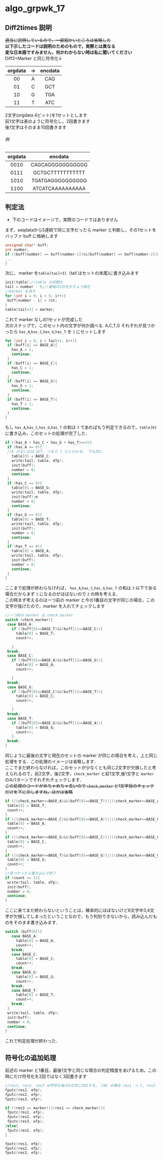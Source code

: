 # algo_grpwk_17
## Diff2times 説明
~~適当に説明しているので，一部細かいところは省略した~~  
**以下示したコードは説明のためのもので，実際とは異なる**  
**変な日本語ですみません，何かわからない時は私に聞いてください**  
Diff3+Marker と同じ符号化↓


| orgdata |->| encdata |
|:---:|:---:|:---:| 
| 00 |A| CAG |
| 01 |C| GCT |
| 10 |G| TGA |
| 11 |T| ATC |

2文字(orgdata 4ビット)を1セットとします  
前1文字は表のように符号化し，2回書きます  
後1文字はそのまま10回書きます  
###### 例  
| orgdata | encdata |
|:---:|:---:| 
| 0010 | CAGCAGGGGGGGGGGG |
| 0111 | GCTGCTTTTTTTTTTT |
| 1010 | TGATGAGGGGGGGGGG |
| 1100 | ATCATCAAAAAAAAAA | 
## 判定法
- 下のコードはイメージで，実際のコードではありません  
  
まず，seqdataから5連続で同じ文字だったら marker と判断し，その1セットをバッファ buff に格納します  
 ```C
 unsigned char* buff;
 int number;
 if ((buff[number] == buff[number-1])&&(buff[number] == buff[number-2])&&(buff[number] == buff[number-3])&&(buff[number] == buff[number-4])){
 ...
 }
 ```
 次に， marker を`table[tail+3]`（tail はセットの末尾)に書き込みます
 ```C
init(table);//table の初期化
tail = number - 5;//最後の1桁を示すよう修正
//marker を消す
for (int i = 0; i < 5; i++){
  buff[number - i] = rst;
}
table[tail+3] = marker;
 ```
 これで marker なしの1セットが完成した  
 次のステップで，このセット内の文字が何か調べる. A,C,T,G それぞれが見つかったら `has_A`,`has_C`,`has_G`,`has_T` を `1` にセットします
 ```C
 for (int i = 0; i < tail+1; i++){
  if (buff[i] == BASE_A){
    has_A = 1;
    continue;
  }
  if (buff[i] == BASE_C){
    has_C = 1;
    continue;
  }
  if (buff[i] == BASE_G){
    has_G = 1;
    continue;
  }
  if (buff[i] == BASE_T){
    has_T = 1;
    continue;
  }
}
 ```
 もし `has_A`,`has_C`,`has_G`,`has_T` の和は `3` であればもう判定できるので，`table[0]`に書き込み，このセットの処理が完了した．
 ```C
 if ((has_A + has_C + has_G + has_T)==3){
  if (has_A == 0){
  //A がないのは GCT, つまり C だとわかる， 下も同じ
    table[0] = BASE_C;
    write(tail, table, dfp);
    init(buff);
    number = 0;
    continue;
  }
  if (has_C == 0){
    table[0] = BASE_G;
    write(tail, table, dfp);
    init(buff);m
    number = 0;
    continue;
  }
  if (has_G == 0){
    table[0] = BASE_T;
    write(tail, table, dfp);
    init(buff);
    number = 0;
    continue;
  }
  if (has_T == 0){
    table[0] = BASE_A;
    write(tail, table, dfp);
    init(buff);
    number = 0;
    continue;
  }
}
 ```
 ここまで処理が終わらなければ， `has_A`,`has_C`,`has_G`,`has_T` の和は `3` 以下である場合だからまず `1` になるのがほぼないので `2` の時を考える．  
 この時まず考えるのは一つ前の marker と今の1番目の文字が同じの場合，この文字が抜けたので，marker を入れてチェックします
 ```C
 //一つ前の marker は check_marker
 switch (check_marker){
  case BASE_A:
    if ((buff[0]==BASE_T)&&(buff[1]==BASE_C)){
      table[0] = BASE_T;
      count++;

    }
  break;
  case BASE_C:
    if ((buff[0]==BASE_A)&&(buff[1]==BASE_G)){
      table[0] = BASE_A;
      count++;

    }
  break;
  case BASE_G:
    if ((buff[0]==BASE_C)&&(buff[1]==BASE_T)){
      table[0] = BASE_C;
      count++;

    }
  break;
  case BASE_T:
    if ((buff[0]==BASE_G)&&(buff[1]==BASE_A)){
      table[0] = BASE_G;
      count++;
    }
  break;
}
 ```
 同じように最後の文字と現在のセットの marker が同じの場合を考え，上と同じ処理をする．この処理のイメージは省略します．  
 ここでまだ終わらなければ，このセットが少なくとも同じ2文字が欠損したと考えられるので，前2文字，後2文字，`check_marker` と前1文字,後1文字と `marker` の4パターンでそれぞれチェックします．  
 ~~この処理のコードがめちゃめちゃ長いので `check_marker` と1文字目のチェックだけを下に示しますね，ほかは省略~~
 ```C
 if (((check_marker==BASE_A)&&(buff[0]==BASE_T))||((check_marker==BASE_A)&&(buff[0]==BASE_C))||((check_marker==BASE_T)&&(buff[0]==BASE_C))){
  table[0] = BASE_T;
  count++;
}
if (((check_marker==BASE_C)&&(buff[0]==BASE_A))||((check_marker==BASE_C)&&(buff[0]==BASE_G))||((check_marker==BASE_A)&&(buff[0]==BASE_G))){
  table[0] = BASE_A;
  count++;
}
if (((check_marker==BASE_G)&&(buff[0]==BASE_C))||((check_marker==BASE_C)&&(buff[0]==BASE_T))||((check_marker==BASE_G)&&(buff[0]==BASE_T))){
  table[0] = BASE_C;
  count++;
}
if (((check_marker==BASE_T)&&(buff[0]==BASE_G))||((check_marker==BASE_G)&&(buff[0]==BASE_A))||((check_marker==BASE_T)&&(buff[0]==BASE_A))){
  table[0] = BASE_G;
  count++;
}
//見つかったら書き込んで終了
if (count >= 1){
  write(tail, table, dfp);
  init(buff);
  number = 0;
  continue;
}
 ```
 ここに来てまだ終わらないということは，確率的にほぼないけど6文字中3,4文字が欠損してしまったということなので，もう判別できないから，読み込んだものをそのまま書き込みます．
 ```C
 switch (buff[0]){
    case BASE_A:
      table[0] = BASE_A;
      count++;
    break;
    case BASE_C:
      table[0] = BASE_C;
      count++;
    break;
    case BASE_G:
      table[0] = BASE_G;
      count++;
    break;
    case BASE_T:
      table[0] = BASE_T;
      count++;
    break;
  }
  write(tail, table, dfp);
  init(buff);
  number = 0;
  continue;
}
 ```
 これで判定処理が終わった．  
 ## 符号化の追加処理
 前述の marker と1番目，最後1文字と同じな場合の判定精度をあげるため，この時にだけ符号化を2回ではなく3回書きます  
 ```C
 //res1, res2, res3 は符号化後の3文字に対応する， CAG の場合 res1 -> C, res2 -> A, res3 -> G
fputc(res1, efp);
fputc(res2, efp);
fputc(res3, efp);

if ((res3 == marker)||(res1 == check_marker)){
  fputc(res1, efp);
  fputc(res2, efp);
  fputc(res3, efp);
}else{
  fputc(res2, efp);
}

fputc(res1, efp);
fputc(res2, efp);
fputc(res3, efp);
 ```

